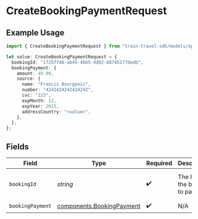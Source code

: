 # CreateBookingPaymentRequest

## Example Usage

```typescript
import { CreateBookingPaymentRequest } from "train-travel-sdk/models/operations";

let value: CreateBookingPaymentRequest = {
  bookingId: "1725ff48-ab45-4bb5-9d02-88745177dedb",
  bookingPayment: {
    amount: 49.99,
    source: {
      name: "Francis Bourgeois",
      number: "4242424242424242",
      cvc: "123",
      expMonth: 12,
      expYear: 2025,
      addressCountry: "<value>",
    },
  },
};
```

## Fields

| Field                                                                  | Type                                                                   | Required                                                               | Description                                                            | Example                                                                |
| ---------------------------------------------------------------------- | ---------------------------------------------------------------------- | ---------------------------------------------------------------------- | ---------------------------------------------------------------------- | ---------------------------------------------------------------------- |
| `bookingId`                                                            | *string*                                                               | :heavy_check_mark:                                                     | The ID of the booking to pay for.                                      | 1725ff48-ab45-4bb5-9d02-88745177dedb                                   |
| `bookingPayment`                                                       | [components.BookingPayment](../../models/components/bookingpayment.md) | :heavy_check_mark:                                                     | N/A                                                                    |                                                                        |